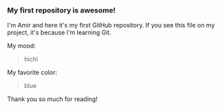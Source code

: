 ### My first repository is awesome!

I'm Amir and here it's my first GitHub repository.
If you see this file on my project, it's because I'm learning Git.

My mood:

> hichi

My favorite color:

> blue

Thank you so much for reading! 